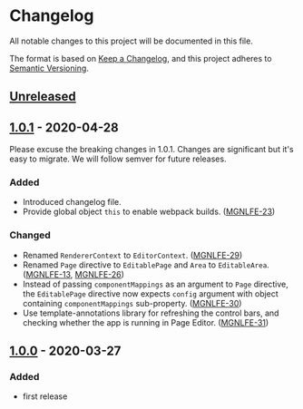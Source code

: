 # Changelog
All notable changes to this project will be documented in this file.

The format is based on [Keep a Changelog](https://keepachangelog.com/en/1.0.0/),
and this project adheres to [Semantic Versioning](https://semver.org/spec/v2.0.0.html).

## [Unreleased]

## [1.0.1] - 2020-04-28
Please excuse the breaking changes in 1.0.1. Changes are significant but it's easy to migrate. We will follow semver for future releases.

### Added
- Introduced changelog file.
- Provide global object `this` to enable webpack builds. ([MGNLFE-23](https://jira.magnolia-cms.com/browse/MGNLFE-23))

### Changed
- Renamed `RendererContext` to `EditorContext`. ([MGNLFE-29](https://jira.magnolia-cms.com/browse/MGNLFE-29))
- Renamed `Page` directive to `EditablePage` and `Area` to `EditableArea`. ([MGNLFE-13](https://jira.magnolia-cms.com/browse/MGNLFE-13), [MGNLFE-26](https://jira.magnolia-cms.com/browse/MGNLFE-26))
- Instead of passing `componentMappings` as an argument to `Page` directive, the `EditablePage` directive now expects `config` argument with object containing `componentMappings` sub-property. ([MGNLFE-30](https://jira.magnolia-cms.com/browse/MGNLFE-30))
- Use template-annotations library for refreshing the control bars, and checking whether the app is running in Page Editor. ([MGNLFE-31](https://jira.magnolia-cms.com/browse/MGNLFE-31))


## [1.0.0] - 2020-03-27
### Added
- first release

[Unreleased]: https://git.magnolia-cms.com/projects/MODULES/repos/frontend-helpers/browse/packages/react-editor
[1.0.1]: https://www.npmjs.com/package/@magnolia/react-editor/v/1.0.1
[1.0.0]: https://www.npmjs.com/package/@magnolia/react-editor/v/1.0.0
